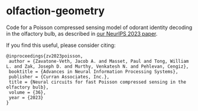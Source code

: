 # olfaction-geometry

Code for a Poisson compressed sensing model of odorant identity decoding in the olfactory bulb, as described in [our NeurIPS 2023 paper](https://doi.org/10.1101/2023.06.21.545947). 

If you find this useful, please consider citing:

    @inproceedings{zv2023poisson,
     author = {Zavatone-Veth, Jacob A. and Masset, Paul and Tong, William L. and Zak, Joseph D. and Murthy, Venkatesh N. and Pehlevan, Cengiz},
     booktitle = {Advances in Neural Information Processing Systems},
     publisher = {Curran Associates, Inc.},
     title = {Neural circuits for fast Poisson compressed sensing in the olfactory bulb},
     volume = {36},
     year = {2023}
    }
